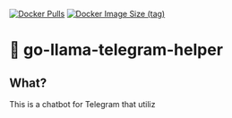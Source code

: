 [![Docker Pulls](https://img.shields.io/docker/pulls/tartown/go-llama-telegram-helper)](https://hub.docker.com/r/tartown/go-llama-telegram-helper)
[![Docker Image Size (tag)](https://img.shields.io/docker/image-size/tartown/go-llama-telegram-helper/latest)](https://hub.docker.com/r/tartown/go-llama-telegram-helper)

# 🦙 go-llama-telegram-helper

## What?
This is a chatbot for Telegram that utiliz